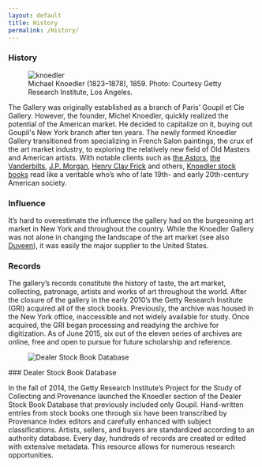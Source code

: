 ```yaml
---
layout: default
title: History
permalink: /History/
---
```

### History

<figure class="figure figure-right">
  <img src="http://i.imgur.com/xdzfPXe.jpg" title="knoedler" alt="knoedler">
  <figcaption>Michael Knoedler (1823–1878), 1859. Photo: Courtesy Getty Research Institute, Los Angeles.</figcaption>
</figure>
 
The Gallery was originally established as a branch of Paris’ Goupil et Cie Gallery. However, the founder, Michel Knoedler, quickly realized the potential of the American market. He decided to capitalize on it, buying out Goupil's New York branch after ten years. The newly formed Knoedler Gallery transitioned from specializing in French Salon paintings, the crux of the art market industry, to exploring the relatively new field of Old Masters and American artists. With notable clients such as [the Astors](http://www.britannica.com/topic/Astor-family), [the Vanderbilts](https://en.wikipedia.org/wiki/Vanderbilt_family), [J.P. Morgan](http://www.themorgan.org/about/pierpont-morgan-collector/1), [Henry Clay Frick](http://www.frick.org/collection/history/henry_clay_frick) and others, [Knoedler stock books](http://primo.getty.edu/GRI:GETTY_ALMA21129976460001551) read like a veritable who’s who of late 19th- and early 20th-century American society.

### Influence

It’s hard to overestimate the influence the gallery had on the burgeoning art market in New York and throughout the country. While the Knoedler Gallery was not alone in changing the landscape of the art market (see also [Duveen](http://primo.getty.edu/GRI:GETTY_ALMA21124730440001551)), it was easily the major supplier to the United States.

### Records

The gallery’s records constitute the history of taste, the art market, collecting, patronage, artists and works of art throughout the world. After the closure of the gallery in the early 2010’s the Getty Research Institute (GRI) acquired all of the stock books. Previously, the archive was housed in the New York office, inaccessible and not widely available for study. Once acquired, the GRI began processing and readying the archive for digitization. As of June 2015, six out of the eleven series of archives are online, free and open to pursue for future scholarship and reference.

<figure class="figure figure-center">
  <img src="http://i.imgur.com/ZavETWK.png" title="Dealer Stock Book Database">
</figure>
### Dealer Stock Book Database

In the fall of 2014, the Getty Research Institute’s Project for the Study of Collecting and Provenance launched the Knoedler section of the Dealer Stock Book Database that previously included only Goupil. Hand-written entries from stock books one through six have been transcribed by Provenance Index editors and carefully enhanced with subject classifications. Artists, sellers, and buyers are standardized according to an authority database. Every day, hundreds of records are created or edited with extensive metadata. This resource allows for numerous research opportunities.




